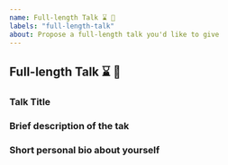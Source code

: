 ```yaml
---
name: Full-length Talk ⌛ 🎤
labels: "full-length-talk"
about: Propose a full-length talk you'd like to give
---
```


## Full-length Talk ⌛ 🎤

### Talk Title

### Brief description of the tak

### Short personal bio about yourself